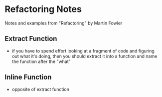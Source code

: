 # Refactoring Notes
Notes and examples from "Refactoring" by Martin Fowler

## Extract Function
- if you have to spend effort looking at a fragment of code and figuring out what it's doing, then you should extract it into a function and name the function after the "what"


## Inline Function
- opposite of extract function



